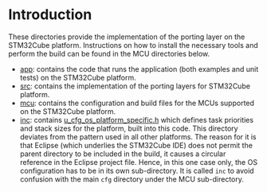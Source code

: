 # Introduction
These directories provide the implementation of the porting layer on the STM32Cube platform.  Instructions on how to install the necessary tools and perform the build can be found in the MCU directories below.

- [app](app): contains the code that runs the application (both examples and unit tests) on the STM32Cube platform.
- [src](src): contains the implementation of the porting layers for STM32Cube platform.
- [mcu](mcu): contains the configuration and build files for the MCUs supported on the STM32Cube platform.
- [inc](inc): contains [u_cfg_os_platform_specific.h](inc/u_cfg_os_platform_specific.h) which defines task priorities and stack sizes for the platform, built into this code. This directory deviates from the pattern used in all other platforms.  The reason for it is that Eclipse (which underlies the STM32Cube IDE) does not permit the parent directory to be included in the build, it causes a circular reference in the Eclipse project file.  Hence, in this one case only, the OS configuration has to be in its own sub-directory.  It is called `inc` to avoid confusion with the main `cfg` directory under the MCU sub-directory.